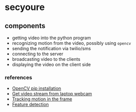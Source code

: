 # secyoure

## components
- getting video into the python program
- recognizing motion from the video, possibly using `opencv`
- sending the notification via twilio/sms
- connecting to the server
- broadcasting video to the clients
- displaying the video on the client side

### references 
- [OpenCV pip installation](https://pypi.org/project/opencv-python/)
- [Get video stream from laptop webcam](https://opencv-python-tutroals.readthedocs.io/en/latest/py_tutorials/py_gui/py_video_display/py_video_display.html#display-video)
- [Tracking motion in the frame](https://www.pyimagesearch.com/2015/05/25/basic-motion-detection-and-tracking-with-python-and-opencv/)
- [Feature detection](https://opencv-python-tutroals.readthedocs.io/en/latest/py_tutorials/py_feature2d/py_table_of_contents_feature2d/py_table_of_contents_feature2d.html#py-table-of-content-feature2d)